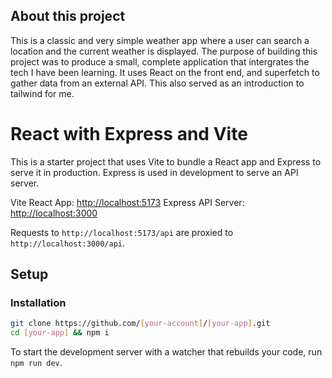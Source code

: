 ## About this project

This is a classic and very simple weather app where a user can search a location and the current weather is displayed. The purpose of building this project was to produce a small, complete application that intergrates the tech I have been learning. It uses React on the front end, and superfetch to gather data from an external API. This also served as an introduction to tailwind for me.

# React with Express and Vite

This is a starter project that uses Vite to bundle a React app and Express to serve it in production. Express is used in development to serve an API server.

Vite React App: [http://localhost:5173](http://localhost:5173)
Express API Server: [http://localhost:3000](http://localhost:3000)

Requests to `http://localhost:5173/api` are proxied to `http://localhost:3000/api`.

## Setup

### Installation

```sh
git clone https://github.com/[your-account]/[your-app].git
cd [your-app] && npm i
```

To start the development server with a watcher that rebuilds your code, run `npm run dev`.
